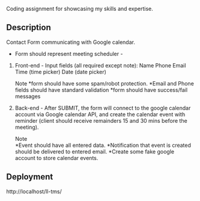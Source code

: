 Coding assignment for showcasing my skills and expertise. 

## Description

Contact Form communicating with Google calendar.
- Form should represent meeting scheduler -

1. Front-end - Input fields (all required except note):
    Name
    Phone
    Email
    Time (time picker)
    Date (date picker)

    Note
    *form should have some spam/robot protection.
    *Email and Phone fields should have standard validation
    *form should have success/fail messages

2. Back-end - After SUBMIT, the form will connect to the google calendar account via Google  calendar API, and create the calendar event with reminder (client should receive remainders 15 and 30 mins before the meeting).

    Note  
   *Event should have all entered data.
   *Notification that event is created should be delivered to entered email.
   *Create some fake google account to store calendar events.

## Deployment
http://localhost/ll-tms/
